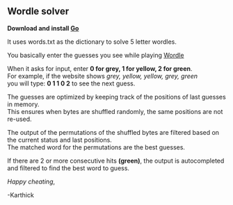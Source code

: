 ## Wordle solver

**Download and install [Go](https://go.dev/doc/install)**

It uses words.txt as the dictionary to solve 5 letter wordles.

You basically enter the guesses you see while playing [Wordle](https://www.nytimes.com/games/wordle/index.html)

When it asks for input, enter **0 for grey, 1 for yellow, 2 for green**.  
For example, if the website shows *grey, yellow, yellow, grey, green*     
you will type: **0 1 1 0 2** to see the next guess. 

The guesses are optimized by keeping track of the positions of last guesses in memory.  
This ensures when bytes are shuffled randomly, the same positions are not re-used.

The output of the permutations of the shuffled bytes are filtered based on the 
current status and last positions.  
The matched word for the permutations are the best guesses.

If there are 2 or more consecutive hits **(green)**, the output is autocompleted and filtered to find the best word to guess.

*Happy cheating*,

-Karthick

